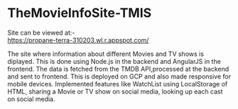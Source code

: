 # TheMovieInfoSite-TMIS

Site can be viewed at:-  
https://propane-terra-310203.wl.r.appspot.com/

The site where information about different Movies and TV shows is diplayed. This is done using Node.js in the backend and AngularJS in the frontend. The data is fetched from the TMDB API,processed at the backend and sent to frontend. This is deployed on GCP and also made responsive for mobile devices.
Implemented features like WatchList using LocalStorage of HTML, sharing a Movie or TV show on social media, looking up each cast on social media.
